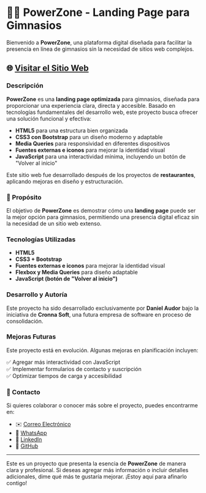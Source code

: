 # 🏋️‍♂️ PowerZone - Landing Page para Gimnasios

Bienvenido a **PowerZone**, una plataforma digital diseñada para facilitar la presencia en línea de gimnasios sin la necesidad de sitios web complejos.

## 🌐 [Visitar el Sitio Web](https://cronna-soft.github.io/gimnasio-powerzone/)

### Descripción
**PowerZone** es una **landing page optimizada** para gimnasios, diseñada para proporcionar una experiencia clara, directa y accesible. Basado en tecnologías fundamentales del desarrollo web, este proyecto busca ofrecer una solución funcional y efectiva:

- **HTML5** para una estructura bien organizada  
- **CSS3 con Bootstrap** para un diseño moderno y adaptable  
- **Media Queries** para responsividad en diferentes dispositivos  
- **Fuentes externas e iconos** para mejorar la identidad visual  
- **JavaScript** para una interactividad mínima, incluyendo un botón de "Volver al inicio"  

Este sitio web fue desarrollado después de los proyectos de **restaurantes**, aplicando mejoras en diseño y estructuración.

### 🎯 Propósito
El objetivo de **PowerZone** es demostrar cómo una **landing page** puede ser la mejor opción para gimnasios, permitiendo una presencia digital eficaz sin la necesidad de un sitio web extenso.

### Tecnologías Utilizadas
- **HTML5**  
- **CSS3 + Bootstrap**  
- **Fuentes externas e iconos** para mejorar la identidad visual  
- **Flexbox y Media Queries** para diseño adaptable  
- **JavaScript (botón de "Volver al inicio")**  

### Desarrollo y Autoría
Este proyecto ha sido desarrollado exclusivamente por **Daniel Audor** bajo la iniciativa de **Cronna Soft**, una futura empresa de software en proceso de consolidación.

### Mejoras Futuras
Este proyecto está en evolución. Algunas mejoras en planificación incluyen:

✅ Agregar más interactividad con JavaScript  
✅ Implementar formularios de contacto y suscripción  
✅ Optimizar tiempos de carga y accesibilidad  

### 📩 Contacto
Si quieres colaborar o conocer más sobre el proyecto, puedes encontrarme en:

- ✉️ [Correo Electrónico](MAILTO:cronna2322@gmail.com)
- 💬 [WhatsApp](https://wa.me/573175403782)
- 🔗 [LinkedIn](https://www.linkedin.com/in/dannnor/)  
- 🐙 [GitHub](https://github.com/Cronna-soft/)  

---
Este es un proyecto que presenta la esencia de **PowerZone** de manera clara y profesional. Si deseas agregar más información o incluir detalles adicionales, dime qué más te gustaría mejorar. ¡Estoy aquí para afinarlo contigo!
